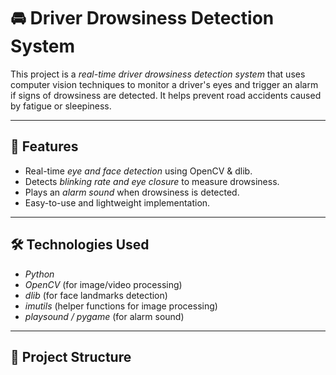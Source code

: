 # 🚘 Driver Drowsiness Detection System  

This project is a *real-time driver drowsiness detection system* that uses computer vision techniques to monitor a driver's eyes and trigger an alarm if signs of drowsiness are detected. It helps prevent road accidents caused by fatigue or sleepiness.  

---

## 📌 Features  
- Real-time *eye and face detection* using OpenCV & dlib.  
- Detects *blinking rate and eye closure* to measure drowsiness.  
- Plays an *alarm sound* when drowsiness is detected.  
- Easy-to-use and lightweight implementation.  

---

## 🛠 Technologies Used  
- *Python*  
- *OpenCV* (for image/video processing)  
- *dlib* (for face landmarks detection)  
- *imutils* (helper functions for image processing)  
- *playsound / pygame* (for alarm sound)  

---

## 📂 Project Structure
